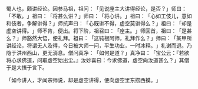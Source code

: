 蜀人也，颇讲经论。因参马祖，祖问：​「见说座主大讲得经论，是否？​」师曰：​「不敢。​」祖曰：​「将甚么讲？​」师曰：​「将心讲。​」祖曰：​「心如工伎儿，意如和伎者，争解讲得？​」师抗声曰：​「心既讲不得，虚空莫讲得么？​」祖曰：​「却是虚空讲得。​」师不肯，便出。将下阶，祖召曰：​「座主。​」师回首，祖曰：​「是甚么？​」师豁然大悟，便礼拜。祖曰：​「这钝根阿师，礼拜作么？​」师曰：​「某甲所讲经论，将谓无人及得，今日被大师一问，平生功业，一时冰释。​」礼谢而退。乃隐于洪州西山，更无消息。僧问真净：​「如何是道？​」真净曰：​「宝公云：『若欲将心求佛道，问取虚空始出尘。』汝妙喜曰：今求佛道，虚空向汝道甚么？​」其僧于是大悟于言下。

「如今讲人，才闻宗师说，却是虚空讲得，便向虚空里东捞西摸。​」